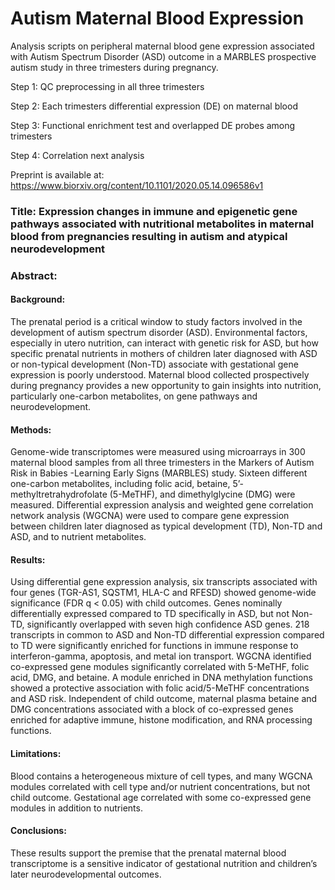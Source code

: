 # Autism Maternal Blood Expression

Analysis scripts on peripheral maternal blood gene expression associated with Autism Spectrum Disorder (ASD) outcome in a MARBLES prospective autism study in three trimesters during pregnancy.

Step 1: QC preprocessing in all three trimesters

Step 2: Each trimesters differential expression (DE) on maternal blood

Step 3: Functional enrichment test and overlapped DE probes among trimesters

Step 4: Correlation next analysis

Preprint is available at: https://www.biorxiv.org/content/10.1101/2020.05.14.096586v1

### Title: Expression changes in immune and epigenetic gene pathways associated with nutritional metabolites in maternal blood from pregnancies resulting in autism and atypical neurodevelopment

### Abstract: 
#### Background: 
The prenatal period is a critical window to study factors involved in the development of autism spectrum disorder (ASD). Environmental factors, especially in utero nutrition, can interact with genetic risk for ASD, but how specific prenatal nutrients in mothers of children later diagnosed with ASD or non-typical development (Non-TD) associate with gestational gene expression is poorly understood. Maternal blood collected prospectively during pregnancy provides a new opportunity to gain insights into nutrition, particularly one-carbon metabolites, on gene pathways and neurodevelopment. 
#### Methods:
Genome-wide transcriptomes were measured using microarrays in 300 maternal blood samples from all three trimesters in the Markers of Autism Risk in Babies -Learning Early Signs (MARBLES) study. Sixteen different one-carbon metabolites, including folic acid, betaine, 5’-methyltretrahydrofolate (5-MeTHF), and dimethylglycine (DMG) were measured. Differential expression analysis and weighted gene correlation network analysis (WGCNA) were used to compare gene expression between children later diagnosed as typical development (TD), Non-TD and ASD, and to nutrient metabolites.
#### Results:
Using differential gene expression analysis, six transcripts associated with four genes (TGR-AS1, SQSTM1, HLA-C and RFESD) showed genome-wide significance (FDR q < 0.05) with child outcomes. Genes nominally differentially expressed compared to TD specifically in ASD, but not Non-TD, significantly overlapped with seven high confidence ASD genes. 218 transcripts in common to ASD and Non-TD differential expression compared to TD were significantly enriched for functions in immune response to interferon-gamma, apoptosis, and metal ion transport. WGCNA identified co-expressed gene modules significantly correlated with 5-MeTHF, folic acid, DMG, and betaine. A module enriched in DNA methylation functions showed a protective association with folic acid/5-MeTHF concentrations and ASD risk. Independent of child outcome, maternal plasma betaine and DMG concentrations associated with a block of co-expressed genes enriched for adaptive immune, histone modification, and RNA processing functions. 
#### Limitations:
Blood contains a heterogeneous mixture of cell types, and many WGCNA modules correlated with cell type and/or nutrient concentrations, but not child outcome. Gestational age correlated with some co-expressed gene modules in addition to nutrients.
#### Conclusions:
These results support the premise that the prenatal maternal blood transcriptome is a sensitive indicator of gestational nutrition and children’s later neurodevelopmental outcomes. 

